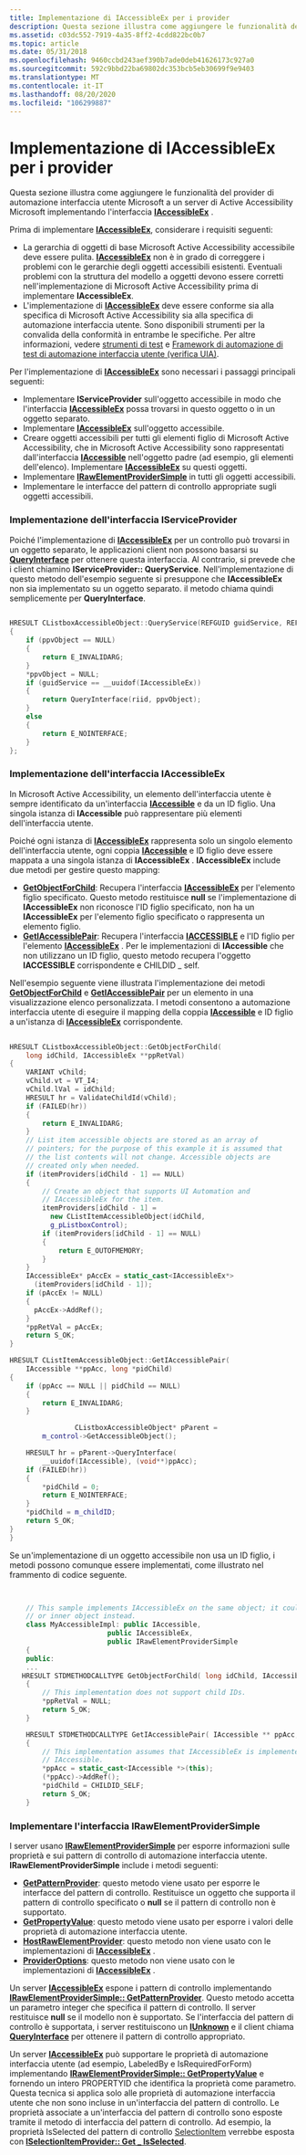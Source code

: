 ```yaml
---
title: Implementazione di IAccessibleEx per i provider
description: Questa sezione illustra come aggiungere le funzionalità del provider di automazione interfaccia utente Microsoft a un server di Active Accessibility Microsoft implementando l'interfaccia IAccessibleEx.
ms.assetid: c03dc552-7919-4a35-8ff2-4cdd822bc0b7
ms.topic: article
ms.date: 05/31/2018
ms.openlocfilehash: 9460ccbd243aef390b7ade0deb41626173c927a0
ms.sourcegitcommit: 592c9bbd22ba69802dc353bcb5eb30699f9e9403
ms.translationtype: MT
ms.contentlocale: it-IT
ms.lasthandoff: 08/20/2020
ms.locfileid: "106299887"
---
```

# <a name="implementing-iaccessibleex-for-providers"></a>Implementazione di IAccessibleEx per i provider

Questa sezione illustra come aggiungere le funzionalità del provider di automazione interfaccia utente Microsoft a un server di Active Accessibility Microsoft implementando l'interfaccia [**IAccessibleEx**](/windows/desktop/api/UIAutomationCore/nn-uiautomationcore-iaccessibleex) .

Prima di implementare [**IAccessibleEx**](/windows/desktop/api/UIAutomationCore/nn-uiautomationcore-iaccessibleex), considerare i requisiti seguenti:

-   La gerarchia di oggetti di base Microsoft Active Accessibility accessibile deve essere pulita. [**IAccessibleEx**](/windows/desktop/api/UIAutomationCore/nn-uiautomationcore-iaccessibleex) non è in grado di correggere i problemi con le gerarchie degli oggetti accessibili esistenti. Eventuali problemi con la struttura del modello a oggetti devono essere corretti nell'implementazione di Microsoft Active Accessibility prima di implementare **IAccessibleEx**.
-   L'implementazione di [**IAccessibleEx**](/windows/desktop/api/UIAutomationCore/nn-uiautomationcore-iaccessibleex) deve essere conforme sia alla specifica di Microsoft Active Accessibility sia alla specifica di automazione interfaccia utente. Sono disponibili strumenti per la convalida della conformità in entrambe le specifiche. Per altre informazioni, vedere [strumenti di test](testing-tools.md) e [Framework di automazione di test di automazione interfaccia utente (verifica UIA)](https://www.codeplex.com/UIAutomationVerify/).

Per l'implementazione di [**IAccessibleEx**](/windows/desktop/api/UIAutomationCore/nn-uiautomationcore-iaccessibleex) sono necessari i passaggi principali seguenti:

-   Implementare **IServiceProvider** sull'oggetto accessibile in modo che l'interfaccia [**IAccessibleEx**](/windows/desktop/api/UIAutomationCore/nn-uiautomationcore-iaccessibleex) possa trovarsi in questo oggetto o in un oggetto separato.
-   Implementare [**IAccessibleEx**](/windows/desktop/api/UIAutomationCore/nn-uiautomationcore-iaccessibleex) sull'oggetto accessibile.
-   Creare oggetti accessibili per tutti gli elementi figlio di Microsoft Active Accessibility, che in Microsoft Active Accessibility sono rappresentati dall'interfaccia [**IAccessible**](/windows/desktop/api/oleacc/nn-oleacc-iaccessible) nell'oggetto padre (ad esempio, gli elementi dell'elenco). Implementare [**IAccessibleEx**](/windows/desktop/api/UIAutomationCore/nn-uiautomationcore-iaccessibleex) su questi oggetti.
-   Implementare [**IRawElementProviderSimple**](/windows/desktop/api/UIAutomationCore/nn-uiautomationcore-irawelementprovidersimple) in tutti gli oggetti accessibili.
-   Implementare le interfacce del pattern di controllo appropriate sugli oggetti accessibili.

### <a name="implementing-the-iserviceprovider-interface"></a>Implementazione dell'interfaccia IServiceProvider

Poiché l'implementazione di [**IAccessibleEx**](/windows/desktop/api/UIAutomationCore/nn-uiautomationcore-iaccessibleex) per un controllo può trovarsi in un oggetto separato, le applicazioni client non possono basarsi su [**QueryInterface**](/windows/desktop/api/unknwn/nf-unknwn-iunknown-queryinterface(q)) per ottenere questa interfaccia. Al contrario, si prevede che i client chiamino **IServiceProvider:: QueryService**. Nell'implementazione di questo metodo dell'esempio seguente si presuppone che **IAccessibleEx** non sia implementato su un oggetto separato. il metodo chiama quindi semplicemente per **QueryInterface**.


```C++
           
HRESULT CListboxAccessibleObject::QueryService(REFGUID guidService, REFIID riid, LPVOID *ppvObject)
{
    if (ppvObject == NULL)
    {
        return E_INVALIDARG;
    }
    *ppvObject = NULL;
    if (guidService == __uuidof(IAccessibleEx))
    {
        return QueryInterface(riid, ppvObject);
    }
    else 
    {
        return E_NOINTERFACE;
    }
};      
```



### <a name="implementing-the-iaccessibleex-interface"></a>Implementazione dell'interfaccia IAccessibleEx

In Microsoft Active Accessibility, un elemento dell'interfaccia utente è sempre identificato da un'interfaccia [**IAccessible**](/windows/desktop/api/oleacc/nn-oleacc-iaccessible) e da un ID figlio. Una singola istanza di **IAccessible** può rappresentare più elementi dell'interfaccia utente.

Poiché ogni istanza di [**IAccessibleEx**](/windows/desktop/api/UIAutomationCore/nn-uiautomationcore-iaccessibleex) rappresenta solo un singolo elemento dell'interfaccia utente, ogni coppia [**IAccessible**](/windows/desktop/api/oleacc/nn-oleacc-iaccessible) e ID figlio deve essere mappata a una singola istanza di **IAccessibleEx** . **IAccessibleEx** include due metodi per gestire questo mapping:

-   [**GetObjectForChild**](/windows/desktop/api/UIAutomationCore/nf-uiautomationcore-iaccessibleex-getobjectforchild): Recupera l'interfaccia [**IAccessibleEx**](/windows/desktop/api/UIAutomationCore/nn-uiautomationcore-iaccessibleex) per l'elemento figlio specificato. Questo metodo restituisce **null** se l'implementazione di **IAccessibleEx** non riconosce l'ID figlio specificato, non ha un **IAccessibleEx** per l'elemento figlio specificato o rappresenta un elemento figlio.
-   [**GetIAccessiblePair**](/windows/desktop/api/UIAutomationCore/nf-uiautomationcore-iaccessibleex-getiaccessiblepair): Recupera l'interfaccia [**IACCESSIBLE**](/windows/desktop/api/oleacc/nn-oleacc-iaccessible) e l'ID figlio per l'elemento [**IAccessibleEx**](/windows/desktop/api/UIAutomationCore/nn-uiautomationcore-iaccessibleex) . Per le implementazioni di **IAccessible** che non utilizzano un ID figlio, questo metodo recupera l'oggetto **IACCESSIBLE** corrispondente e CHILDID \_ self.

Nell'esempio seguente viene illustrata l'implementazione dei metodi [**GetObjectForChild**](/windows/desktop/api/UIAutomationCore/nf-uiautomationcore-iaccessibleex-getobjectforchild) e [**GetIAccessiblePair**](/windows/desktop/api/UIAutomationCore/nf-uiautomationcore-iaccessibleex-getiaccessiblepair) per un elemento in una visualizzazione elenco personalizzata. I metodi consentono a automazione interfaccia utente di eseguire il mapping della coppia [**IAccessible**](/windows/desktop/api/oleacc/nn-oleacc-iaccessible) e ID figlio a un'istanza di [**IAccessibleEx**](/windows/desktop/api/UIAutomationCore/nn-uiautomationcore-iaccessibleex) corrispondente.


```C++
           
HRESULT CListboxAccessibleObject::GetObjectForChild(
    long idChild, IAccessibleEx **ppRetVal)
{ 
    VARIANT vChild;
    vChild.vt = VT_I4;
    vChild.lVal = idChild;
    HRESULT hr = ValidateChildId(vChild);
    if (FAILED(hr))
    {
        return E_INVALIDARG;
    }
    // List item accessible objects are stored as an array of
    // pointers; for the purpose of this example it is assumed that 
    // the list contents will not change. Accessible objects are
    // created only when needed.
    if (itemProviders[idChild - 1] == NULL)
    {
        // Create an object that supports UI Automation and
        // IAccessibleEx for the item.
        itemProviders[idChild - 1] = 
          new CListItemAccessibleObject(idChild, 
          g_pListboxControl);
        if (itemProviders[idChild - 1] == NULL)
        {
            return E_OUTOFMEMORY;
        }
    }
    IAccessibleEx* pAccEx = static_cast<IAccessibleEx*>
      (itemProviders[idChild - 1]);
    if (pAccEx != NULL)
    {
      pAccEx->AddRef();
    }
    *ppRetVal = pAccEx;
    return S_OK; 
}

HRESULT CListItemAccessibleObject::GetIAccessiblePair(
    IAccessible **ppAcc, long *pidChild)
{ 
    if (ppAcc == NULL || pidChild == NULL)
    {
        return E_INVALIDARG;   
    }

                CListboxAccessibleObject* pParent = 
        m_control->GetAccessibleObject();

    HRESULT hr = pParent->QueryInterface( 
        __uuidof(IAccessible), (void**)ppAcc);
    if (FAILED(hr))
    {
        *pidChild = 0;
        return E_NOINTERFACE;
    }
    *pidChild = m_childID; 
    return S_OK; 
}
}
```



Se un'implementazione di un oggetto accessibile non usa un ID figlio, i metodi possono comunque essere implementati, come illustrato nel frammento di codice seguente.


```C++
           

    // This sample implements IAccessibleEx on the same object; it could use a tear-off
    // or inner object instead.
    class MyAccessibleImpl: public IAccessible,
                        public IAccessibleEx,
                        public IRawElementProviderSimple
    {
    public:
    ...
   HRESULT STDMETHODCALLTYPE GetObjectForChild( long idChild, IAccessibleEx **ppRetVal )
    {
        // This implementation does not support child IDs.
        *ppRetVal = NULL;
        return S_OK;
    }

    HRESULT STDMETHODCALLTYPE GetIAccessiblePair( IAccessible ** ppAcc, long * pidChild )
    {
        // This implementation assumes that IAccessibleEx is implemented on same object as
        // IAccessible.
        *ppAcc = static_cast<IAccessible *>(this);
        (*ppAcc)->AddRef();
        *pidChild = CHILDID_SELF;
        return S_OK;
    }
```



### <a name="implement-the-irawelementprovidersimple-interface"></a>Implementare l'interfaccia IRawElementProviderSimple

I server usano [**IRawElementProviderSimple**](/windows/desktop/api/UIAutomationCore/nn-uiautomationcore-irawelementprovidersimple) per esporre informazioni sulle proprietà e sui pattern di controllo di automazione interfaccia utente. **IRawElementProviderSimple** include i metodi seguenti:

-   [**GetPatternProvider**](/windows/desktop/api/UIAutomationCore/nf-uiautomationcore-irawelementprovidersimple-getpatternprovider): questo metodo viene usato per esporre le interfacce del pattern di controllo. Restituisce un oggetto che supporta il pattern di controllo specificato o **null** se il pattern di controllo non è supportato.
-   [**GetPropertyValue**](/windows/desktop/api/UIAutomationCore/nf-uiautomationcore-irawelementprovidersimple-getpropertyvalue): questo metodo viene usato per esporre i valori delle proprietà di automazione interfaccia utente.
-   [**HostRawElementProvider**](/windows/desktop/api/UIAutomationCore/nf-uiautomationcore-irawelementprovidersimple-get_hostrawelementprovider): questo metodo non viene usato con le implementazioni di [**IAccessibleEx**](/windows/desktop/api/UIAutomationCore/nn-uiautomationcore-iaccessibleex) .
-   [**ProviderOptions**](/windows/desktop/api/UIAutomationCore/nf-uiautomationcore-irawelementprovidersimple-get_provideroptions): questo metodo non viene usato con le implementazioni di [**IAccessibleEx**](/windows/desktop/api/UIAutomationCore/nn-uiautomationcore-iaccessibleex) .

Un server [**IAccessibleEx**](/windows/desktop/api/UIAutomationCore/nn-uiautomationcore-iaccessibleex) espone i pattern di controllo implementando [**IRawElementProviderSimple:: GetPatternProvider**](/windows/desktop/api/UIAutomationCore/nf-uiautomationcore-irawelementprovidersimple-getpatternprovider). Questo metodo accetta un parametro integer che specifica il pattern di controllo. Il server restituisce **null** se il modello non è supportato. Se l'interfaccia del pattern di controllo è supportata, i server restituiscono un [**IUnknown**](/windows/desktop/api/unknwn/nn-unknwn-iunknown) e il client chiama [**QueryInterface**](/windows/desktop/api/unknwn/nf-unknwn-iunknown-queryinterface(q)) per ottenere il pattern di controllo appropriato.

Un server [**IAccessibleEx**](/windows/desktop/api/UIAutomationCore/nn-uiautomationcore-iaccessibleex) può supportare le proprietà di automazione interfaccia utente (ad esempio, LabeledBy e IsRequiredForForm) implementando [**IRawElementProviderSimple:: GetPropertyValue**](/windows/desktop/api/UIAutomationCore/nf-uiautomationcore-irawelementprovidersimple-getpropertyvalue) e fornendo un intero PROPERTYID che identifica la proprietà come parametro. Questa tecnica si applica solo alle proprietà di automazione interfaccia utente che non sono incluse in un'interfaccia del pattern di controllo. Le proprietà associate a un'interfaccia del pattern di controllo sono esposte tramite il metodo di interfaccia del pattern di controllo. Ad esempio, la proprietà IsSelected del pattern di controllo [SelectionItem](uiauto-implementingselectionitem.md) verrebbe esposta con [**ISelectionItemProvider:: Get \_ IsSelected**](/windows/desktop/api/UIAutomationCore/nf-uiautomationcore-iselectionitemprovider-get_isselected).

 

 
